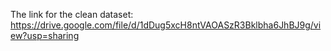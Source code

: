 The link for the clean dataset: https://drive.google.com/file/d/1dDug5xcH8ntVAOASzR3Bklbha6JhBJ9g/view?usp=sharing
